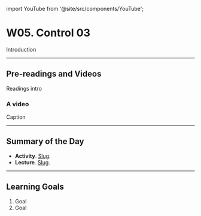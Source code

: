 
import YouTube from '@site/src/components/YouTube';

# W05. Control 03
Introduction

---
## Pre-readings and Videos
Readings intro

### A video
<YouTube id="id" />
Caption


---
## Summary of the Day

- **Activity**. [Slug](/docs/concepts/teaching/activities/LINK.md).
- **Lecture**. [Slug](/docs/concepts/teaching/lessons/LINK.md).

---
## Learning Goals
1. Goal
2. Goal